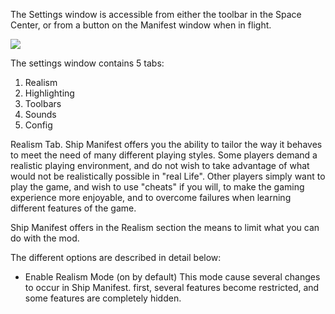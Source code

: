 The Settings window is accessible from either the toolbar in the Space Center, or from a button on the Manifest window when in flight.

![](http://i.imgur.com/Xwy8KyQ.png)

The settings window contains 5 tabs:

1. Realism
2. Highlighting
3. Toolbars
4. Sounds
5. Config

Realism Tab.
Ship Manifest offers you the ability to tailor the way it behaves to meet the need of many different playing styles.  Some players demand a realistic playing environment, and do not wish to take advantage of what would not be realistically possible in "real Life".  Other players simply want to play the game, and wish to use "cheats" if you will, to make the gaming experience more enjoyable, and to overcome failures when learning different features of the game.

Ship Manifest offers in the Realism section the means to limit what you can do with the mod.

The different options are described in detail below:

- Enable Realism Mode (on by default)
    This mode cause several changes to occur in Ship Manifest.  first, several features become restricted, and some features are completely hidden.
